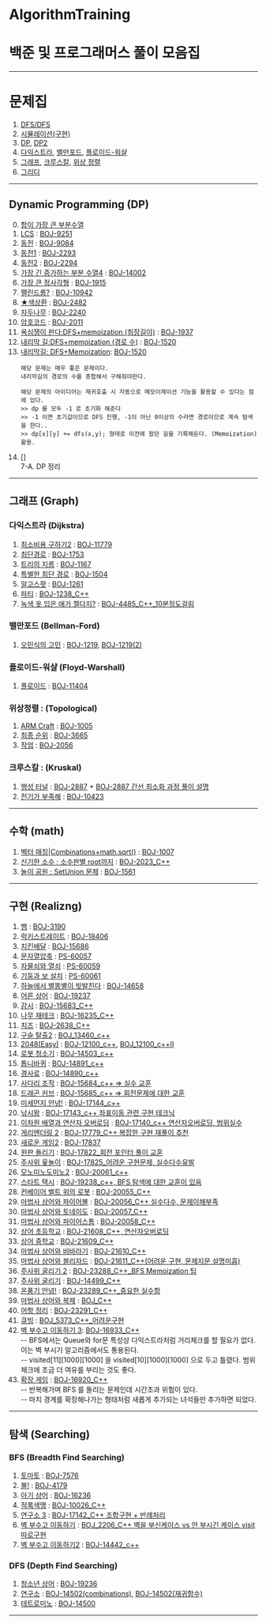 # AlgorithmTraining
# 백준 및 프로그래머스 풀이 모음집
---
# 문제집 
1. [DFS/DFS](https://www.acmicpc.net/workbook/view/7313)
2. [시뮬레이션(구현)](https://www.acmicpc.net/workbook/view/7316)
3. [DP](https://www.acmicpc.net/workbook/view/7319), [DP2](https://www.acmicpc.net/problemset?sort=ac_desc&algo=25)
4. [다익스트라](https://www.acmicpc.net/workbook/view/10433), [벨만포드](https://www.acmicpc.net/workbook/view/1602), [플로이드-워샬](https://www.acmicpc.net/workbook/view/10318)
5. [그래프](https://www.acmicpc.net/workbook/view/9562), [크루스칼](https://www.acmicpc.net/workbook/view/9907), [위상 정렬](https://www.acmicpc.net/workbook/view/9738)
6. [그리디](https://www.acmicpc.net/workbook/view/7320)
---
## Dynamic Programming (DP)
0. [합이 가장 큰 부분수열](https://github.com/20190511/AlgorithmTraining/blob/main/DP/%ED%95%A9%EC%9D%B4%EA%B0%80%EC%9E%A5%ED%81%B0%EB%B6%80%EB%B6%84%EC%88%98%EC%97%B4.py)
1. [LCS](https://www.acmicpc.net/problem/9251) : [BOJ-9251](https://github.com/20190511/AlgorithmTraining/blob/main/DP/BOJ-9251.py)
2. [동전](https://www.acmicpc.net/problem/9084) : [BOJ-9084](https://github.com/20190511/AlgorithmTraining/blob/main/DP/BOJ-9084.py) 
3. [동전1](https://www.acmicpc.net/problem/2293) : [BOJ-2293](https://github.com/20190511/AlgorithmTraining/blob/main/DP/BOJ-2293.py)
4. [동전2](https://www.acmicpc.net/problem/2294) : [BOJ-2294](https://github.com/20190511/AlgorithmTraining/blob/main/DP/BOJ-2294.py)
5. [가장 긴 증가하는 부분 수열4](https://www.acmicpc.net/problem/14002) : [BOJ-14002](https://github.com/20190511/AlgorithmTraining/blob/main/DP/BOJ-14002.py)
6. [가장 큰 정사각형](https://www.acmicpc.net/problem/1915) : [BOJ-1915](https://github.com/20190511/AlgorithmTraining/blob/main/DP/BOJ-1915.py)
7. [팰린드롬?](https://www.acmicpc.net/problem/10942) : [BOJ-10942](https://github.com/20190511/AlgorithmTraining/blob/main/DP/BOJ-10942.py)
8. [★색상환](https://www.acmicpc.net/problem/2482) : [BOJ-2482](https://github.com/20190511/AlgorithmTraining/blob/main/DP/BOJ-2482.py)
9. [자두나무](https://www.acmicpc.net/problem/2240) : [BOJ-2240](https://github.com/20190511/AlgorithmTraining/blob/main/DP/BOJ-2240.py)
10. [암호코드](https://www.acmicpc.net/problem/2011) : [BOJ-2011](https://github.com/20190511/AlgorithmTraining/blob/main/DP/BOJ-2011.py)
11. [욕심쟁이 판다:DFS+memoization (최장길이)](https://www.acmicpc.net/problem/1937) : [BOJ-1937](https://github.com/20190511/AlgorithmTraining/blob/main/DP/BOJ-1937.py)
12. [내리막 길:DFS+memoization (경로 수)](https://www.acmicpc.net/problem/1520) : [BOJ-1520](https://github.com/20190511/AlgorithmTraining/blob/main/DP/BOJ-1520.py)
13. [내리막길: DFS+Memoization](https://www.acmicpc.net/problem/1520): [BOJ-1520](https://github.com/20190511/AlgorithmTraining/blob/main/DP/BOJ-1520.cpp)
      ```Text
      해당 문제는 매우 좋은 문제이다.
      내리막길의 경로의 수를 총합해서 구해줘야한다.

      해당 문제의 아이디어는 재귀호출 시 자동으로 메모이제이션 기능을 활용할 수 있다는 점에 있다.
      >> dp 를 모두 -1 로 초기화 해준다
      >> -1 이면 초기값이므로 DFS 진행, -1이 아닌 0이상의 수라면 경로이므로 계속 탐색을 한다..
      >> dp[x][y] += dfs(x,y); 형태로 이전에 왔던 길을 기록해둔다. (Memoization) 활용.
      ```
14. []
<br>7-A. DP 정리
---
## 그래프 (Graph)
### 다익스트라 (Dijkstra)
1. [최소비용 구하기2](https://www.acmicpc.net/problem/11779) : [BOJ-11779](https://github.com/20190511/AlgorithmTraining/blob/main/%EA%B7%B8%EB%9E%98%ED%94%84/%EB%8B%A4%EC%9D%B5%EC%8A%A4%ED%8A%B8%EB%9D%BC/BOJ-11779.py)
2. [최단경로](https://www.acmicpc.net/problem/1753) : [BOJ-1753](https://github.com/20190511/AlgorithmTraining/blob/main/%EA%B7%B8%EB%9E%98%ED%94%84/%EB%8B%A4%EC%9D%B5%EC%8A%A4%ED%8A%B8%EB%9D%BC/BOJ-1753.py)
3. [트리의 지름](https://www.acmicpc.net/problem/1167) : [BOJ-1167](https://github.com/20190511/AlgorithmTraining/blob/main/%EA%B7%B8%EB%9E%98%ED%94%84/%EB%8B%A4%EC%9D%B5%EC%8A%A4%ED%8A%B8%EB%9D%BC/BOJ-1167.py)
4. [특별한 최단 경로](https://www.acmicpc.net/problem/1504) : [BOJ-1504](https://github.com/20190511/AlgorithmTraining/blob/main/%EA%B7%B8%EB%9E%98%ED%94%84/%EB%8B%A4%EC%9D%B5%EC%8A%A4%ED%8A%B8%EB%9D%BC/BOJ-1504.cpp)
5. [알고스팟](https://www.acmicpc.net/problem/1261) : [BOJ-1261](https://github.com/20190511/AlgorithmTraining/blob/main/%EA%B7%B8%EB%9E%98%ED%94%84/%EB%8B%A4%EC%9D%B5%EC%8A%A4%ED%8A%B8%EB%9D%BC/BOJ-1261.cpp)
6. [파티](https://www.acmicpc.net/problem/1238) : [BOJ-1238_C++](https://github.com/20190511/AlgorithmTraining/blob/main/%EA%B7%B8%EB%9E%98%ED%94%84/%EB%8B%A4%EC%9D%B5%EC%8A%A4%ED%8A%B8%EB%9D%BC/BOJ-1238.cpp)
7. [녹색 옷 입은 애가 젤다지?](https://www.acmicpc.net/problem/4485) : [BOJ-4485_C++_10분정도걸림](https://github.com/20190511/AlgorithmTraining/blob/main/%EA%B7%B8%EB%9E%98%ED%94%84/%EB%8B%A4%EC%9D%B5%EC%8A%A4%ED%8A%B8%EB%9D%BC/BOJ-4485.cpp)
### 밸만포드 (Bellman-Ford)
1. [오민식의 고민](https://www.acmicpc.net/problem/1219) : [BOJ-1219](https://github.com/20190511/AlgorithmTraining/blob/main/%EA%B7%B8%EB%9E%98%ED%94%84/%EB%B0%B8%EB%A7%8C%ED%8F%AC%EB%93%9C/BOJ-1219.py "인접행렬"), [BOJ-1219(2)](https://github.com/20190511/AlgorithmTraining/blob/main/%EA%B7%B8%EB%9E%98%ED%94%84/%EB%B0%B8%EB%A7%8C%ED%8F%AC%EB%93%9C/BOJ-1219(2).py "인접리스트Base+인접행렬")
### 플로이드-워샬 (Floyd-Warshall)
1. [플로이드](https://www.acmicpc.net/problem/11404) : [BOJ-11404](https://github.com/20190511/AlgorithmTraining/blob/main/%EA%B7%B8%EB%9E%98%ED%94%84/%ED%94%8C%EB%A1%9C%EC%9D%B4%EB%93%9C-%EC%9B%8C%EC%83%AC/BOJ-11404.py)
### 위상정렬 : (Topological)
1. [ARM Craft](https://www.acmicpc.net/problem/1005) : [BOJ-1005](https://github.com/20190511/AlgorithmTraining/blob/main/%EA%B7%B8%EB%9E%98%ED%94%84/%EC%9C%84%EC%83%81%EC%A0%95%EB%A0%AC/BOJ-1005.py)
2. [최종 순위](https://www.acmicpc.net/problem/3665) : [BOJ-3665](https://github.com/20190511/AlgorithmTraining/blob/main/%EA%B7%B8%EB%9E%98%ED%94%84/%EC%9C%84%EC%83%81%EC%A0%95%EB%A0%AC/BOJ-3665.py)
3. [작업](https://www.acmicpc.net/problem/2056) : [BOJ-2056](https://github.com/20190511/AlgorithmTraining/blob/main/%EA%B7%B8%EB%9E%98%ED%94%84/%EC%9C%84%EC%83%81%EC%A0%95%EB%A0%AC/BOJ-2056.py)
### 크루스칼 : (Kruskal)
1. [행성 터널](https://www.acmicpc.net/problem/2887) : [BOJ-2887](https://github.com/20190511/AlgorithmTraining/blob/main/%EA%B7%B8%EB%9E%98%ED%94%84/%ED%81%AC%EB%A3%A8%EC%8A%A4%EC%B9%BC/BOJ-2887.py) + [BOJ-2887 간선 최소화 과정 풀이 설명](https://github.com/20190511/AlgorithmTraining/blob/main/%EA%B7%B8%EB%9E%98%ED%94%84/%ED%81%AC%EB%A3%A8%EC%8A%A4%EC%B9%BC/BOJ-2887(%ED%96%89%EC%84%B1%20%ED%84%B0%EB%84%90)%20%ED%92%80%EC%9D%B4%EC%A0%95%EB%A6%AC.pdf)
2. [전기가 부족해](https://www.acmicpc.net/problem/10423) : [BOJ-10423](https://github.com/20190511/AlgorithmTraining/blob/main/%EA%B7%B8%EB%9E%98%ED%94%84/%ED%81%AC%EB%A3%A8%EC%8A%A4%EC%B9%BC/BOJ-10423.py)
---
## 수학 (math)
1. [벡터 매칭|Combinations+math.sqrt()](https://www.acmicpc.net/problem/1007) : [BOJ-1007](https://github.com/20190511/AlgorithmTraining/blob/main/%EC%88%98%ED%95%99/BOJ-1007.py)
2. [신기한 소수 : 소수판별 root까지](https://www.acmicpc.net/problem/2023) : [BOJ-2023_C++](https://github.com/20190511/AlgorithmTraining/blob/main/%EC%88%98%ED%95%99/BOJ-2023.cpp)
3. [놀이 공원 : SetUnion 문제](https://www.acmicpc.net/problem/1561) : [BOJ-1561](https://github.com/20190511/AlgorithmTraining/blob/main/%EC%88%98%ED%95%99/BOJ-1561.cpp)

---
## 구현 (Realizng)
1. [뱀](https://www.acmicpc.net/problem/3190) : [BOJ-3190](https://github.com/20190511/AlgorithmTraining/blob/main/%EA%B5%AC%ED%98%84/BOJ-3190.py)
2. [럭키스트레이트](https://www.acmicpc.net/problem/18406) : [BOJ-18406](https://github.com/20190511/AlgorithmTraining/blob/main/%EA%B5%AC%ED%98%84/BOJ-18406.py)
3. [치킨배달](https://www.acmicpc.net/problem/15686) : [BOJ-15686](https://github.com/20190511/AlgorithmTraining/blob/main/%EA%B5%AC%ED%98%84/BOJ-15686.py)
4. [문자열압축](https://school.programmers.co.kr/learn/courses/30/lessons/60057) : [PS-60057](https://github.com/20190511/AlgorithmTraining/blob/main/%EA%B5%AC%ED%98%84/PS-60057.py)
5. [자물쇠와 열쇠](https://school.programmers.co.kr/learn/courses/30/lessons/60059) : [PS-60059](https://github.com/20190511/AlgorithmTraining/blob/main/%EA%B5%AC%ED%98%84/PS-60059.py)
6. [기둥과 보 설치](https://school.programmers.co.kr/learn/courses/30/lessons/60061) : [PS-60061](https://github.com/20190511/AlgorithmTraining/blob/main/%EA%B5%AC%ED%98%84/PS-60061.py)
7. [하늘에서 별똥별이 빗발친다](https://www.acmicpc.net/problem/14658) : [BOJ-14658](https://github.com/20190511/AlgorithmTraining/blob/main/%EA%B5%AC%ED%98%84/BOJ-14658.py)
8. [어른 상어](https://www.acmicpc.net/problem/19237) : [BOJ-19237](https://github.com/20190511/AlgorithmTraining/blob/main/%EA%B5%AC%ED%98%84/BOJ-19237.py)
9. [감시](https://www.acmicpc.net/problem/15683) : [BOJ-15683_C++](https://github.com/20190511/AlgorithmTraining/blob/main/%EA%B5%AC%ED%98%84/BOJ-15683.cpp)
10. [나무 재테크](https://www.acmicpc.net/problem/16235) : [BOJ-16235_C++](https://github.com/20190511/AlgorithmTraining/blob/main/%EA%B5%AC%ED%98%84/BOJ_16235.cpp)
11. [치즈](https://www.acmicpc.net/problem/2638) : [BOJ-2638_C++](https://github.com/20190511/AlgorithmTraining/blob/main/%EA%B5%AC%ED%98%84/BOJ_2638.cpp)
12. [구슬 탈출2](https://www.acmicpc.net/problem/13460) : [BOJ_13460_c++](https://github.com/20190511/AlgorithmTraining/blob/main/%EA%B5%AC%ED%98%84/BOJ_13460.cpp)
13. [2048(Easy)](https://www.acmicpc.net/problem/12100) : [BOJ-12100_c++](https://github.com/20190511/AlgorithmTraining/blob/main/%EA%B5%AC%ED%98%84/BOJ-12100.cpp), [BOJ_12100_c++II](https://github.com/20190511/AlgorithmTraining/blob/main/%EA%B5%AC%ED%98%84/BOJ-12100_2.cpp)
14. [로봇 청소기](https://www.acmicpc.net/problem/14503) : [BOJ-14503_c++](https://github.com/20190511/AlgorithmTraining/blob/main/%EA%B5%AC%ED%98%84/BOJ-14503.cpp)
15. [톱니바퀴](https://www.acmicpc.net/problem/14891) : [BOJ-14891_c++](https://github.com/20190511/AlgorithmTraining/blob/main/%EA%B5%AC%ED%98%84/BOJ-14891.cpp)
16. [경사로](https://www.acmicpc.net/problem/14890) : [BOJ-14890_c++](https://github.com/20190511/AlgorithmTraining/blob/main/%EA%B5%AC%ED%98%84/BOJ-14890.cpp)
17. [사다리 조작](https://www.acmicpc.net/problem/15684) : [BOJ-15684_c++ => 실수 교훈](https://github.com/20190511/AlgorithmTraining/blob/main/%EA%B5%AC%ED%98%84/BOJ-15684.cpp)
18. [드래곤 커브](https://www.acmicpc.net/problem/15685) : [BOJ-15685_c++ => 회전문제에 대한 교훈](https://github.com/20190511/AlgorithmTraining/blob/main/%EA%B5%AC%ED%98%84/BOJ-15685.cpp)
19. [미세먼지 안녕!](https://www.acmicpc.net/problem/17144) : [BOJ-17144_c++](https://github.com/20190511/AlgorithmTraining/blob/main/%EA%B5%AC%ED%98%84/BOJ-17144.cpp)
20. [낚시왕](https://www.acmicpc.net/problem/17143) : [BOJ-17143_c++ 좌표이동 관련 구현 테크닉](https://github.com/20190511/AlgorithmTraining/blob/main/%EA%B5%AC%ED%98%84/BOJ-17143.cpp)
21. [이차원 배열과 연산자 오버로딩](https://www.acmicpc.net/problem/17140) : [BOJ-17140_c++ 연산자오버로딩, 범위실수](https://github.com/20190511/AlgorithmTraining/blob/main/%EA%B5%AC%ED%98%84/BOJ-17140.cpp)
22. [게리멘더링 2](https://www.acmicpc.net/problem/17779) : [BOJ-17779_C++ 복잡한 구현 재풀이 추천](https://github.com/20190511/AlgorithmTraining/blob/main/%EA%B5%AC%ED%98%84/BOJ-17779.cpp)
23. [새로운 게임2](https://www.acmicpc.net/problem/17837) : [BOJ-17837](https://github.com/20190511/AlgorithmTraining/blob/main/%EA%B5%AC%ED%98%84/BOJ-17837.cpp)
24. [원판 돌리기](https://www.acmicpc.net/problem/17822) : [BOJ-17822_회전 포인터 풀이 교훈](https://github.com/20190511/AlgorithmTraining/blob/main/%EA%B5%AC%ED%98%84/BOJ-17822.cpp)
25. [주사위 윷놀이](https://www.acmicpc.net/problem/17825) : [BOJ-17825_어려운 구현문제, 실수다수유발](https://github.com/20190511/AlgorithmTraining/blob/main/%EA%B5%AC%ED%98%84/BOJ-17825.cpp)
26. [모노미노도미노2](https://www.acmicpc.net/problem/20061) : [BOJ-20061_c++](https://github.com/20190511/AlgorithmTraining/blob/main/%EA%B5%AC%ED%98%84/BOJ-20061.cpp)
27. [스타트 택시](https://www.acmicpc.net/problem/19238) : [BOJ-19238_c++, BFS 탐색에 대한 교훈이 있음](https://github.com/20190511/AlgorithmTraining/blob/main/%EA%B5%AC%ED%98%84/BOJ-19238.cpp)
28. [컨베이어 벨트 위의 로봇](https://www.acmicpc.net/problem/20055) : [BOJ-20055_C++](https://github.com/20190511/AlgorithmTraining/blob/main/%EA%B5%AC%ED%98%84/BOJ-20055.cpp)
29. [마법사 상어와 파이어볼](https://www.acmicpc.net/problem/20056) : [BOJ-20056_C++ 실수다수, 문제이해부족](https://github.com/20190511/AlgorithmTraining/blob/main/%EA%B5%AC%ED%98%84/BOJ-20056.cpp)
30. [마법사 상어와 토네이도](https://www.acmicpc.net/problem/20057) : [BOJ-20057_C++](https://github.com/20190511/AlgorithmTraining/blob/main/%EA%B5%AC%ED%98%84/BOJ-20057.cpp)
31. [마법사 상어와 파이어스톰](https://www.acmicpc.net/problem/20058) : [BOJ-20058_C++](https://github.com/20190511/AlgorithmTraining/blob/main/%EA%B5%AC%ED%98%84/BOJ-20058.cpp)
32. [상어 초등학교](https://www.acmicpc.net/problem/21608) : [BOJ-21608_C++, 연산자오버로딩](https://github.com/20190511/AlgorithmTraining/blob/main/%EA%B5%AC%ED%98%84/BOJ-21608.cpp)
33. [상어 중학교](https://www.acmicpc.net/problem/21609) : [BOJ-21609_C++](https://github.com/20190511/AlgorithmTraining/blob/main/%EA%B5%AC%ED%98%84/BOJ-21609.cpp)
34. [마법사 상어와 비바라기](https://www.acmicpc.net/problem/21610) : [BOJ-21610_C++](https://github.com/20190511/AlgorithmTraining/blob/main/%EA%B5%AC%ED%98%84/BOJ-21610.cpp)
35. [마법사 상어와 블리자드](https://www.acmicpc.net/problem/21611) : [BOJ-21611_C++(어려운 구현, 문제지문 설명미흡)](https://github.com/20190511/AlgorithmTraining/blob/main/%EA%B5%AC%ED%98%84/BOJ-21611.cpp)
36. [주사위 굴리기 2](https://www.acmicpc.net/problem/23288) : [BOJ-23288_C++_BFS Memoization 팁](https://github.com/20190511/AlgorithmTraining/blob/main/%EA%B5%AC%ED%98%84/BOJ-23288.cpp)
37. [주사위 굴리기](https://www.acmicpc.net/problem/14499) : [BOJ-14499_C++](https://github.com/20190511/AlgorithmTraining/blob/main/%EA%B5%AC%ED%98%84/BOJ-14499.cpp)
38. [온풍기 안녕!](https://www.acmicpc.net/problem/23289) : [BOJ-23289_C++_중요한 실수함](https://github.com/20190511/AlgorithmTraining/blob/main/%EA%B5%AC%ED%98%84/BOJ-23289.cpp)
39. [마법사 상어와 복제](https://www.acmicpc.net/problem/23290) : [BOJ_C++](https://github.com/20190511/AlgorithmTraining/blob/main/%EA%B5%AC%ED%98%84/BOJ-23290.cpp)
40. [어항 정리](https://www.acmicpc.net/problem/23291) : [BOJ-23291_C++](https://github.com/20190511/AlgorithmTraining/blob/main/%EA%B5%AC%ED%98%84/BOJ-23291.cpp)
41. [큐빙](https://www.acmicpc.net/problem/5373) : [BOJ_5373_C++_어려운구현](https://github.com/20190511/AlgorithmTraining/blob/main/%EA%B5%AC%ED%98%84/BOJ-5373.cpp)
42. [벽 부수고 이동하기 3](https://www.acmicpc.net/problem/16933): [BOJ-16933_C++](https://github.com/20190511/AlgorithmTraining/blob/main/%EA%B5%AC%ED%98%84/BOJ-16933.cpp)  
  -- BFS에서는 Queue와 for문 특성상 다익스트라처럼 거리체크를 할 필요가 없다. 이는 벽 부시기 알고리즘에서도 통용된다.  
  -- visited[11][1000][1000] 을 visited[10][1000][1000] 으로 두고 틀렸다. 범위 체크에 조금 더 여유를 부리는 것도 좋다.
43. [확장 게임](https://www.acmicpc.net/problem/16920) : [BOJ-16920_C++](https://github.com/20190511/AlgorithmTraining/blob/main/%EA%B5%AC%ED%98%84/BOJ-16920.cpp)  
  -- 반복해가며 BFS 를 돌리는 문제인데 시간초과 위험이 있다.  
  -- 마치 경계를 확장해나가는 형태처럼 새롭게 추가되는 녀석들만 추가하면 되었다.  
---
## 탐색 (Searching)
### BFS (Breadth Find Searching)
1. [토마토](https://www.acmicpc.net/problem/7576) : [BOJ-7576](https://github.com/20190511/AlgorithmTraining/blob/main/%ED%83%90%EC%83%89/BFS/BOJ-7576.py)
2. [불!](https://www.acmicpc.net/problem/4179) : [BOJ-4179](https://github.com/20190511/AlgorithmTraining/blob/main/%ED%83%90%EC%83%89/BFS/BOJ-4179.py)
3. [아기 상어](https://www.acmicpc.net/problem/16236) : [BOJ-16236](https://github.com/20190511/AlgorithmTraining/blob/main/%ED%83%90%EC%83%89/BFS/BOJ-16236.py)
4. [적록색맹](https://www.acmicpc.net/problem/10026) : [BOJ-10026_C++](https://github.com/20190511/AlgorithmTraining/blob/main/%ED%83%90%EC%83%89/BFS/BOJ-10026.cpp)
5. [연구소 3](https://www.acmicpc.net/problem/17142) : [BOJ-17142_C++ 조합구현 + 반례처리](https://github.com/20190511/AlgorithmTraining/blob/main/%ED%83%90%EC%83%89/BFS/BOJ-17142.cpp)
6. [벽 부수고 이동하기](https://www.acmicpc.net/problem/2206) : [BOJ_2206_C++ 벽을 부신케이스 vs 안 부시긴 케이스 visit 따로구현](https://github.com/20190511/AlgorithmTraining/blob/main/%ED%83%90%EC%83%89/BFS/BOJ-2206.cpp)
7. [벽 부수고 이동하기2](https://www.acmicpc.net/problem/14442) : [BOJ-14442_c++](https://github.com/20190511/AlgorithmTraining/blob/main/%ED%83%90%EC%83%89/BFS/BOJ-14442.cpp)
### DFS (Depth Find Searching)
1. [청소년 상어](https://www.acmicpc.net/problem/19236) : [BOJ-19236](https://github.com/20190511/AlgorithmTraining/blob/main/%ED%83%90%EC%83%89/DFS/BOJ-19236.py)
2. [연구소](https://www.acmicpc.net/problem/14502) : [BOJ-14502(combinations)](https://github.com/20190511/AlgorithmTraining/blob/main/%ED%83%90%EC%83%89/DFS/BOJ-14502.py), [BOJ-14502(재귀함수)](https://github.com/20190511/AlgorithmTraining/blob/main/%ED%83%90%EC%83%89/DFS/BOJ-14502(%EC%9E%AC%EA%B7%80%ED%95%A8%EC%88%98).py)
3. [테트로미노](https://www.acmicpc.net/problem/14500) : [BOJ-14500](https://github.com/20190511/AlgorithmTraining/blob/main/%ED%83%90%EC%83%89/DFS/BOJ-14500.cpp)
---
